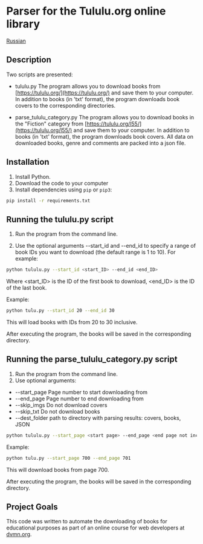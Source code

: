 # Parser for the Tululu.org online library
[Russian](RU_README.md)

## Description

Two scripts are presented:

- tululu.py The program allows you to download books from [https://tululu.org/](https://tululu.org/) and save them to your computer. In addition to books (in 'txt' format), the program downloads book covers to the corresponding directories.

- parse_tululu_category.py The program allows you to download books in the "Fiction" category from [https://tululu.org/l55/](https://tululu.org/l55/) and save them to your computer. In addition to books (in 'txt' format), the program downloads book covers. All data on downloaded books, genre and comments are packed into a json file.

## Installation
1. Install Python.
2. Download the code to your computer
3. Install dependencies using `pip` or `pip3`:

```bash
pip install -r requirements.txt
```

## Running the tululu.py script

1. Run the program from the command line.

2. Use the optional arguments --start_id and --end_id to specify a range of book IDs you want to download (the default range is 1 to 10). For example:

```bash
python tululu.py --start_id <start_ID> --end_id <end_ID>
```
Where <start_ID> is the ID of the first book to download, <end_ID> is the ID of the last book.

Example:

```bash
python tulu.py --start_id 20 --end_id 30
```
This will load books with IDs from 20 to 30 inclusive.

After executing the program, the books will be saved in the corresponding directory.

## Running the parse_tululu_category.py script

1. Run the program from the command line.
2. Use optional arguments:
- --start_page Page number to start downloading from
- --end_page Page number to end downloading from
- --skip_imgs Do not download covers
- --skip_txt Do not download books
- --dest_folder path to directory with parsing results: covers, books, JSON

```bash
python tululu.py --start_page <start page> --end_page <end page not inclusive>
```

Example:

```bash
python tulu.py --start_page 700 --end_page 701
```
This will download books from page 700.

After executing the program, the books will be saved in the corresponding directory.

## Project Goals
This code was written to automate the downloading of books for educational purposes as part of an online course for web developers at [dvmn.org](https://dvmn.org/).
